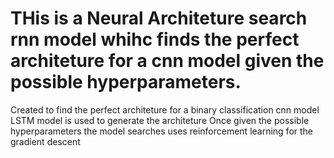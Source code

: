 # THis is a Neural Architeture search rnn model whihc finds the perfect architeture for a cnn model given the possible hyperparameters.

Created to find the perfect architeture for a binary classification cnn model
LSTM model is used to generate the architeture
Once given the possible hyperparameters the model searches uses reinforcement learning for the gradient descent 
